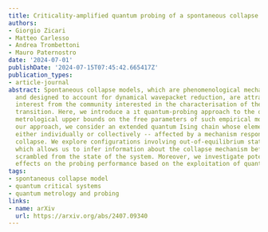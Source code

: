 ```yaml
---
title: Criticality-amplified quantum probing of a spontaneous collapse model
authors:
- Giorgio Zicari
- Matteo Carlesso
- Andrea Trombettoni
- Mauro Paternostro
date: '2024-07-01'
publishDate: '2024-07-15T07:45:42.665417Z'
publication_types:
- article-journal
abstract: Spontaneous collapse models, which are phenomenological mechanisms introduced
  and designed to account for dynamical wavepacket reduction, are attracting a growing
  interest from the community interested in the characterisation of the quantum-to-classical
  transition. Here, we introduce a ıt quantum-probing approach to the quest of deriving
  metrological upper bounds on the free parameters of such empirical models. To illustrate
  our approach, we consider an extended quantum Ising chain whose elements are --
  either individually or collectively -- affected by a mechanism responsible for spontaneous
  collapse. We explore configurations involving out-of-equilibrium states of the chain,
  which allows us to infer information about the collapse mechanism before it is completely
  scrambled from the state of the system. Moreover, we investigate potential amplification
  effects on the probing performance based on the exploitation of quantum criticality.
tags:
- spontaneous collapse model
- quantum critical systems
- quantum metrology and probing
links:
- name: arXiv
  url: https://arxiv.org/abs/2407.09340
---
```

